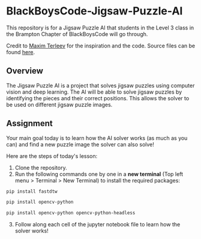 # BlackBoysCode-Jigsaw-Puzzle-AI
This repository is for a Jigsaw Puzzle AI that students in the Level 3 class in the Brampton Chapter of BlackBoysCode will go through.

Credit to [Maxim Terleev](https://towardsdatascience.com/jigsaw-puzzle-ai-from-a-to-z-b4bdb53d8686) for the inspiration and the code. Source files can be found [here](https://github.com/MaximTerleev/Jigsaw-Puzzle-AI).

## Overview
The Jigsaw Puzzle AI is a project that solves jigsaw puzzles using computer vision and deep learning. The AI will be able to solve jigsaw puzzles by identifying the pieces and their correct positions. This allows the solver to be used on different jigsaw puzzle images.

## Assignment
Your main goal today is to learn how the AI solver works (as much as you can) and find a new puzzle image the solver can also solve!

Here are the steps of today's lesson:
1. Clone the repository.
2. Run the following commands one by one in a **new terminal** (Top left menu > Terminal > New Terminal) to install the required packages:
```bash
pip install fastdtw
```
```bash
pip install opencv-python
```
```bash
pip install opencv-python opencv-python-headless
```
3. Follow along each cell of the jupyter notebook file to learn how the solver works!
